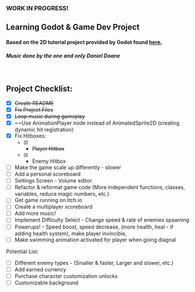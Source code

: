 ### WORK IN PROGRESS!

## Learning Godot & Game Dev Project

#### Based on the 2D tutorial project provided by Godot found [here.](https://docs.godotengine.org/en/stable/getting_started/first_2d_game/index.html)
##### Music done by the one and only Daniel Doane

<br />

## Project Checklist:
- [x] ~~Create README~~
- [x] ~~Fix Project Files~~
- [x] ~~Loop music during gameplay~~
- [x] ~~Use AnimationPlayer node instead of AnimatedSprite2D (creating dynamic hit registration)
- [x] Fix Hitboxes:
	- [x] - ~~Player Hitbox~~
	- [x] - Enemy Hitbox
- [ ] Make the game scale up differently - slower
- [ ] Add a personal scoreboard
- [ ] Settings Screen - Volume editor
- [ ] Refactor & reformat game code (More independent functions, classes, variables, reduce magic numbers, etc.)
- [ ] Get game running on Itch.io
- [ ] Create a multiplayer scoreboard
- [ ] Add more music!
- [ ] Implement Difficulty Select - Change speed & rate of enemies spawning
- [ ] Powerups! - Speed boost, speed decrease, (more health, heal - if adding health system), make player invincible, 
- [ ] Make swimming animation activated for player when going diagnal

Potential List:
- [ ] Different enemy types - (Smaller & faster, Larger and slower, etc.)
- [ ] Add earned currency
- [ ] Purchase character customization unlocks
- [ ] Customizable background
